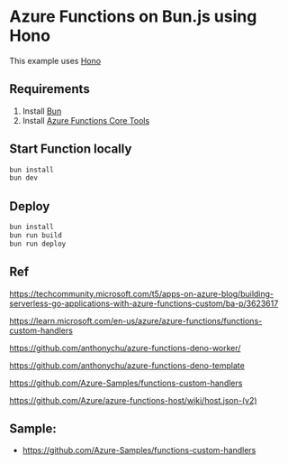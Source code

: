 # Azure Functions on Bun.js using Hono

This example uses [Hono](https://hono.dev/)

## Requirements

1. Install [Bun](https://bun.sh/docs/installation)
2. Install [Azure Functions Core Tools](https://learn.microsoft.com/en-us/azure/azure-functions/functions-run-local)

## Start Function locally

```bash
bun install
bun dev
```

## Deploy

```bash
bun install
bun run build
bun run deploy
```

## Ref

https://techcommunity.microsoft.com/t5/apps-on-azure-blog/building-serverless-go-applications-with-azure-functions-custom/ba-p/3623617

https://learn.microsoft.com/en-us/azure/azure-functions/functions-custom-handlers

https://github.com/anthonychu/azure-functions-deno-worker/

https://github.com/anthonychu/azure-functions-deno-template

https://github.com/Azure-Samples/functions-custom-handlers


https://github.com/Azure/azure-functions-host/wiki/host.json-(v2)

## Sample:
- https://github.com/Azure-Samples/functions-custom-handlers
